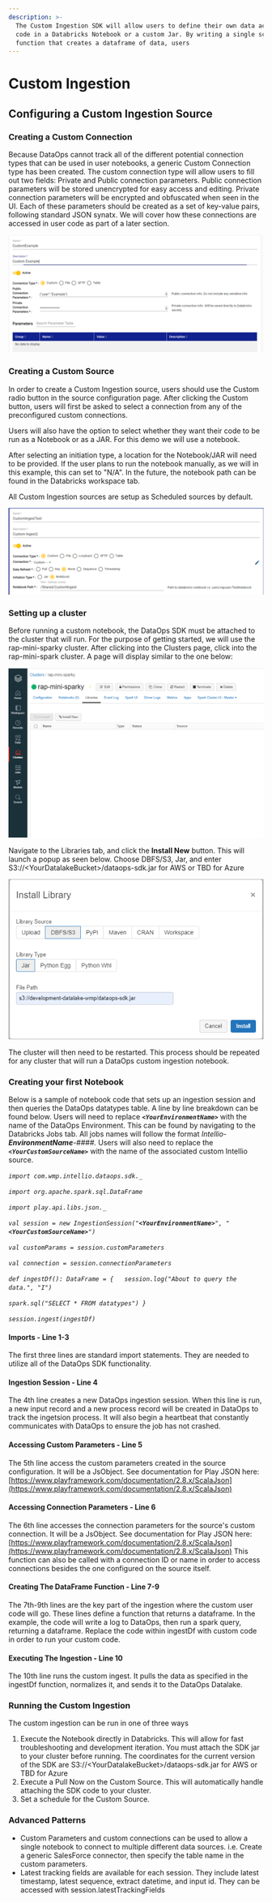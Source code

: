 ```yaml
---
description: >-
  The Custom Ingestion SDK will allow users to define their own data acquisition
  code in a Databricks Notebook or a custom Jar. By writing a single scala
  function that creates a dataframe of data, users
---
```


# Custom Ingestion

## Configuring a Custom Ingestion Source

### Creating a Custom Connection

Because DataOps cannot track all of the different potential connection types that can be used in user notebooks, a generic Custom Connection type has been created. The custom connection type will allow users to fill out two fields: Private and Public connection parameters. Public connection parameters will be stored unencrypted for easy access and editing. Private connection parameters will be encrypted and obfuscated when seen in the UI. Each of these parameters should be created as a set of key-value pairs, following standard JSON synatx. We will cover how these connections are accessed in user code as part of a later section.

![Custom Connection](../.gitbook/assets/image%20%28334%29.png)

### Creating a Custom Source

In order to create a Custom Ingestion source, users should use the Custom radio button in the source configuration page. After clicking the Custom button, users will first be asked to select a connection from any of the preconfigured custom connections. 

Users will also have the option to select whether they want their code to be run as a Notebook or as a JAR. For this demo we will use a notebook. 

After selecting an initiation type, a location for the Notebook/JAR will need to be provided. If the user plans to run the notebook manually, as we will in this example, this can set to "N/A". In the future, the notebook path can be found in the Databricks workspace tab.

All Custom Ingestion sources are setup as Scheduled sources by default.

![Custom Source Screen](../.gitbook/assets/image%20%28336%29.png)

### Setting up a cluster

Before running a custom notebook, the DataOps SDK must be attached to the cluster that will run. For the purpose of getting started, we will use the rap-mini-sparky cluster. After clicking into the Clusters page, click into the rap-mini-spark cluster. A page will display similar to the one below:

![rap-mini-sparky cluster config page](../.gitbook/assets/image%20%287%29.png)

Navigate to the Libraries tab, and click the **Install New** button. This will launch a popup as seen below. Choose DBFS/S3, Jar, and enter S3://&lt;YourDatalakeBucket&gt;/dataops-sdk.jar for AWS or TBD for Azure

![Install Library Popup](../.gitbook/assets/image%20%282%29.png)

The cluster will then need to be restarted. This process should be repeated for any cluster that will run a DataOps custom ingestion notebook.

### Creating your first Notebook

Below is a sample of notebook code that sets up an ingestion session and then queries the DataOps datatypes table. A line by line breakdown can be found below. Users will need to replace _**`<YourEnvironmentName>`**_  with the name of the DataOps Environment. This can be found by navigating to the Databricks Jobs tab. All jobs names will follow the format _Intellio-**EnvironmentName**-\#\#\#\#._ Users will also need to replace the _**`<YourCustomSourceName>`**_ with the name of the associated custom Intellio source. 

_`import com.wmp.intellio.dataops.sdk._`_ 

_`import org.apache.spark.sql.DataFrame`_

_`import play.api.libs.json._`_

_`val session = new IngestionSession("`**`<YourEnvironmentName>`**`", "`**`<YourCustomSourceName>`**`")`_ 

_`val customParams = session.customParameters`_ 

_`val connection = session.connectionParameters`_

_`def ingestDf(): DataFrame = {  
session.log("About to query the data.", "I")`_ 

_`spark.sql("SELECT * FROM datatypes") }`_

_`session.ingest(ingestDf)`_

#### Imports - Line 1-3

The first three lines are standard import statements. They are needed to utilize all of the DataOps SDK functionality.

#### Ingestion Session - Line 4

The 4th line creates a new DataOps ingestion session. When this line is run, a new input record and a new process record will be created in DataOps to track the ingetsion process. It will also begin a heartbeat that constantly communicates with DataOps to ensure the job has not crashed. 

#### Accessing Custom Parameters - Line 5

The 5th line access the custom parameters created in the source configuration. It will be a JsObject. See documentation for Play JSON here: [https://www.playframework.com/documentation/2.8.x/ScalaJson](https://www.playframework.com/documentation/2.8.x/ScalaJson)

#### Accessing Connection Parameters - Line 6

The 6th line accesses the connection parameters for the source's custom connection. It will be a JsObject. See documentation for Play JSON here: [https://www.playframework.com/documentation/2.8.x/ScalaJson](https://www.playframework.com/documentation/2.8.x/ScalaJson) This function can also be called with a connection ID or name in order to access connections besides the one configured on the source itself. 

#### Creating The DataFrame Function - Line 7-9

The 7th-9th lines are the key part of the ingestion where the custom user code will go. These lines define a function that returns a dataframe. In the example, the code will write a log to DataOps, then run a spark query, returning a dataframe. Replace the code within ingestDf with custom code in order to run your custom code.

#### Executing The Ingestion - Line 10

The 10th line runs the custom ingest. It pulls the data as specified in the ingestDf function, normalizes it, and sends it to the DataOps Datalake.

### Running the Custom Ingestion

The custom ingestion can be run in one of three ways

1. Execute the Notebook directly in Databricks. This will allow for fast troubleshooting and development iteration. You must attach the SDK jar to your cluster before running. The coordinates for the current version of the SDK are S3://&lt;YourDatalakeBucket&gt;/dataops-sdk.jar for AWS or TBD for Azure
2. Execute a Pull Now on the Custom Source. This will automatically handle attaching the SDK code to your cluster.
3. Set a schedule for the Custom Source.

### Advanced Patterns

* Custom Parameters and custom connections can be used to allow a single notebook to connect to multiple different data sources. i.e. Create a generic SalesForce connector, then specify the table name in the custom parameters.
* Latest tracking fields are available for each session. They include latest timestamp, latest sequence, extract datetime, and input id. They can be accessed with session.latestTrackingFields

